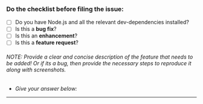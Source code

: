 ### Do the checklist before filing the issue:

- [ ] Do you have Node.js and all the relevant dev-dependencies installed?
- [ ] Is this a **bug fix**?
- [ ] Is this an **enhancement**?
- [ ] Is this a **feature request**?

###### NOTE: Provide a clear and concise description of the feature that needs to be added! Or if its a bug, then provide the necessary steps to reproduce it along with screenshots.

- *Give your answer below:*

------------
